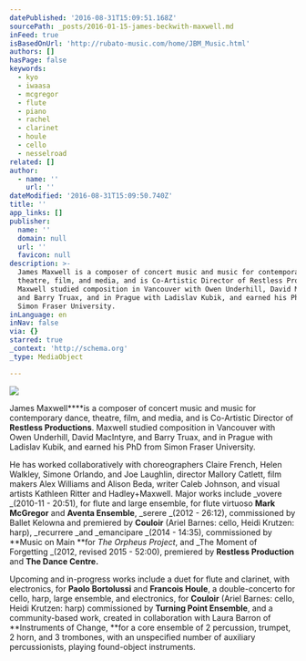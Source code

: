 ```yaml
---
datePublished: '2016-08-31T15:09:51.168Z'
sourcePath: _posts/2016-01-15-james-beckwith-maxwell.md
inFeed: true
isBasedOnUrl: 'http://rubato-music.com/home/JBM_Music.html'
authors: []
hasPage: false
keywords:
  - kyo
  - iwaasa
  - mcgregor
  - flute
  - piano
  - rachel
  - clarinet
  - houle
  - cello
  - nesselroad
related: []
author:
  - name: ''
    url: ''
dateModified: '2016-08-31T15:09:50.740Z'
title: ''
app_links: []
publisher:
  name: ''
  domain: null
  url: ''
  favicon: null
description: >-
  James Maxwell is a composer of concert music and music for contemporary dance,
  theatre, film, and media, and is Co-Artistic Director of Restless Productions.
  Maxwell studied composition in Vancouver with Owen Underhill, David MacIntyre,
  and Barry Truax, and in Prague with Ladislav Kubik, and earned his PhD from
  Simon Fraser University.
inLanguage: en
inNav: false
via: {}
starred: true
_context: 'http://schema.org'
_type: MediaObject

---
```

![](https://s3-us-west-2.amazonaws.com/the-grid-img/p/e856329331c1a77af2fe57b50558b6474077c863.jpg)

James Maxwell****is a composer of concert music and music for contemporary dance, theatre, film, and media, and is Co-Artistic Director of **Restless Productions**. Maxwell studied composition in Vancouver with Owen Underhill, David MacIntyre, and Barry Truax, and in Prague with Ladislav Kubik, and earned his PhD from Simon Fraser University.

He has worked collaboratively with choreographers Claire French, Helen Walkley, Simone Orlando, and Joe Laughlin, director Mallory Catlett, film makers Alex Williams and Alison Beda, writer Caleb Johnson, and visual artists Kathleen Ritter and Hadley+Maxwell. Major works include _vovere _(2010-11 - 20:51), for flute and large ensemble, for flute virtuoso **Mark McGregor** and **Aventa Ensemble**, _serere _(2012 - 26:12), commissioned by Ballet Kelowna and premiered by **Couloir** (Ariel Barnes: cello, Heidi Krutzen: harp), _recurrere _and _emancipare _(2014 - 14:35), commissioned by **Music on Main **for _The Orpheus Project_, and _The Moment of Forgetting _(2012, revised 2015 - 52:00), premiered by **Restless Production** and **The Dance Centre.**

Upcoming and in-progress works include a duet for flute and clarinet, with electronics, for **Paolo Bortolussi** and **Francois Houle**, a double-concerto for cello, harp, large ensemble, and electronics, for **Couloir** (Ariel Barnes: cello, Heidi Krutzen: harp) commissioned by **Turning Point Ensemble**, and a community-based work, created in collaboration with Laura Barron of **Instruments of Change, **for a core ensemble of 2 percussion, trumpet, 2 horn, and 3 trombones, with an unspecified number of auxiliary percussionists, playing found-object instruments.